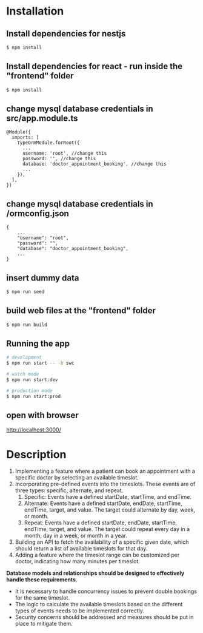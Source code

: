 # Installation

## Install dependencies for nestjs

```bash
$ npm install
```

## Install dependencies for react - run inside the "frontend" folder

```bash
$ npm install
```

## change mysql database credentials in src/app.module.ts
```
@Module({
  imports: [
    TypeOrmModule.forRoot({
      ...
      username: 'root', //change this
      password: '', //change this
      database: 'doctor_appointment_booking', //change this
      ...
    }),
  ],
})
```

## change mysql database credentials in /ormconfig.json
```
{
    ...
    "username": "root", 
    "password": "", 
    "database": "doctor_appointment_booking",
    ...
}
```

## insert dummy data
```bash
$ npm run seed
```

## build web files at the "frontend" folder
```bash
$ npm run build
```

## Running the app

```bash
# development
$ npm run start -- -b swc

# watch mode
$ npm run start:dev

# production mode
$ npm run start:prod
```
## open with browser
[http://localhost:3000/](http://localhost:3000/)

# Description

<ol>
  <li>Implementing a feature where a patient can book an appointment with a specific doctor by selecting an available timeslot.</li>
  <li>Incorporating pre-defined events into the timeslots. These events are of three types: specific, alternate, and repeat.
  <ol>
    <li>Specific: Events have a defined startDate, startTime, and endTime.</li>
    <li>Alternate: Events have a defined startDate, endDate, startTime, endTime, target, and value. The target could alternate by day, week, or month.</li>
    <li>Repeat: Events have a defined startDate, endDate, startTime, endTime, target, and value. The target could repeat every day in a month, day in a week, or month in a year.</li>
  </ol>  
  
  </li>

  <li>Building an API to fetch the availability of a specific given date, which should return a list of available timeslots for that day.</li>
  <li>Adding a feature where the timeslot range can be customized per doctor, indicating how many minutes per timeslot.</li>
</ol>


<strong>Database models and relationships should be designed to effectively handle these requirements.</strong>
<ul>
<li>It is necessary to handle concurrency issues to prevent double bookings for the same timeslot.</li>
<li>The logic to calculate the available timeslots based on the different types of events needs to be implemented correctly.</li>
<li>Security concerns should be addressed and measures should be put in place to mitigate them.</li>
</ul>